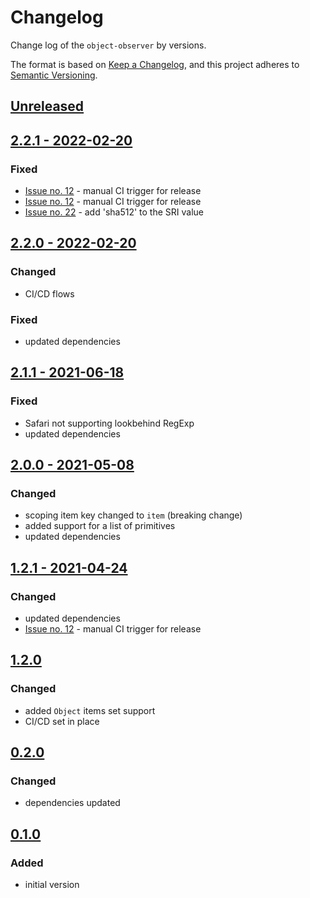 # Changelog

Change log of the `object-observer` by versions.

The format is based on [Keep a Changelog](https://keepachangelog.com/en/1.0.0/),
and this project adheres to [Semantic Versioning](https://semver.org/spec/v2.0.0.html).

## [Unreleased]()

## [2.2.1 - 2022-02-20]()
### Fixed
- [Issue no. 12](https://github.com/gullerya/data-tier-list/issues/12) - manual CI trigger for release
- [Issue no. 12](https://github.com/gullerya/data-tier-list/issues/12) - manual CI trigger for release
- [Issue no. 22](https://github.com/gullerya/data-tier-list/issues/22) - add 'sha512' to the SRI value

## [2.2.0 - 2022-02-20]()
### Changed
- CI/CD flows
### Fixed
- updated dependencies

## [2.1.1 - 2021-06-18]()
### Fixed
- Safari not supporting lookbehind RegExp
- updated dependencies

## [2.0.0 - 2021-05-08]()
### Changed
- scoping item key changed to `item` (breaking change)
- added support for a list of primitives
- updated dependencies

## [1.2.1 - 2021-04-24]()
### Changed
- updated dependencies
- [Issue no. 12](https://github.com/gullerya/data-tier-list/issues/12) - manual CI trigger for release

## [1.2.0]()
### Changed
- added `Object` items set support
- CI/CD set in place

## [0.2.0]()
### Changed
- dependencies updated

## [0.1.0]()
### Added
- initial version